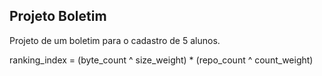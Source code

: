 ## Projeto Boletim
Projeto de um boletim para o cadastro de 5 alunos.

ranking_index = (byte_count ^ size_weight) * (repo_count ^ count_weight)
